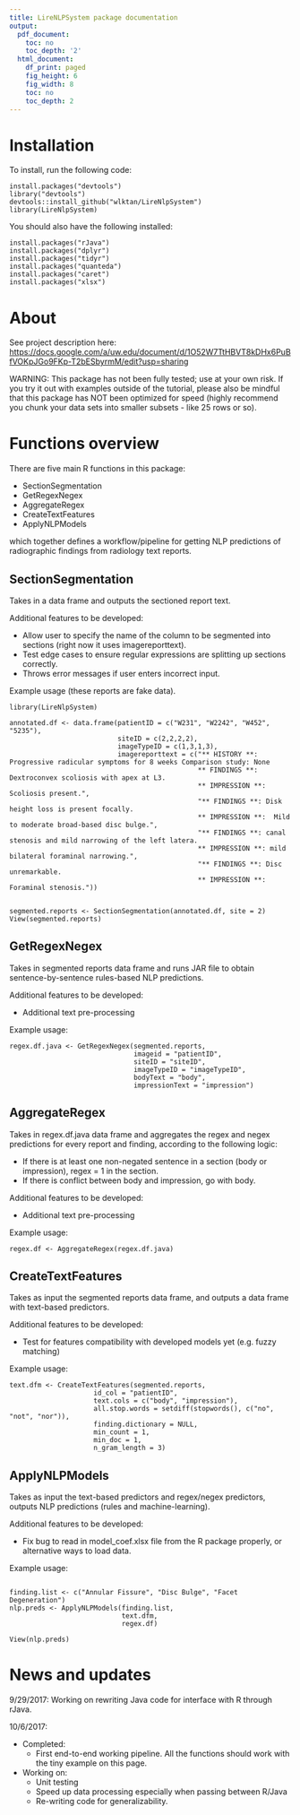 ```yaml
---
title: LireNLPSystem package documentation
output:
  pdf_document:
    toc: no
    toc_depth: '2'
  html_document:
    df_print: paged
    fig_height: 6
    fig_width: 8
    toc: no
    toc_depth: 2
---
```


# Installation

To install, run the following code:
```{r installation}
install.packages("devtools")
library("devtools")
devtools::install_github("wlktan/LireNlpSystem")
library(LireNlpSystem)
```

You should also have the following installed:
```{r}
install.packages("rJava")
install.packages("dplyr")
install.packages("tidyr")
install.packages("quanteda")
install.packages("caret")
install.packages("xlsx")

```
# About

See project description here: https://docs.google.com/a/uw.edu/document/d/1O52W7TtHBVT8kDHx6PuBfVOKpJGo9FKp-T2bESbyrmM/edit?usp=sharing

WARNING: This package has not been fully tested; use at your own risk. If you try it out with examples outside of the tutorial, please also be mindful that this package has NOT been optimized for speed (highly recommend you chunk your data sets into smaller subsets - like 25 rows or so).

# Functions overview

There are five main R functions in this package:  

* SectionSegmentation
* GetRegexNegex
* AggregateRegex
* CreateTextFeatures
* ApplyNLPModels

which together defines a workflow/pipeline for getting NLP predictions of radiographic findings from radiology text reports.

## SectionSegmentation
Takes in a data frame and outputs the sectioned report text.

Additional features to be developed:
* Allow user to specify the name of the column to be segmented into sections (right now it uses imagereporttext).
* Test edge cases to ensure regular expressions are splitting up sections correctly.
* Throws error messages if user enters incorrect input.

Example usage (these reports are fake data).
```{r section_segmentation}
library(LireNlpSystem)

annotated.df <- data.frame(patientID = c("W231", "W2242", "W452", "5235"),
                           siteID = c(2,2,2,2),
                           imageTypeID = c(1,3,1,3),
                           imagereporttext = c("** HISTORY **: Progressive radicular symptoms for 8 weeks Comparison study: None 
                                               ** FINDINGS **: Dextroconvex scoliosis with apex at L3. 
                                               ** IMPRESSION **: Scoliosis present.",
                                               "** FINDINGS **: Disk height loss is present focally. 
                                               ** IMPRESSION **:  Mild to moderate broad-based disc bulge.",
                                               "** FINDINGS **: canal stenosis and mild narrowing of the left latera. 
                                               ** IMPRESSION **: mild bilateral foraminal narrowing.",
                                               "** FINDINGS **: Disc unremarkable. 
                                               ** IMPRESSION **:  Foraminal stenosis."))


segmented.reports <- SectionSegmentation(annotated.df, site = 2)
View(segmented.reports)

```

## GetRegexNegex
Takes in segmented reports data frame and runs JAR file to obtain sentence-by-sentence rules-based NLP predictions.

Additional features to be developed:
* Additional text pre-processing

Example usage:
```{r get_regex_negex}
regex.df.java <- GetRegexNegex(segmented.reports,
                               imageid = "patientID",
                               siteID = "siteID",
                               imageTypeID = "imageTypeID",
                               bodyText = "body",
                               impressionText = "impression")
```

## AggregateRegex
Takes in regex.df.java data frame and aggregates the regex and negex predictions for every report and finding, according to the following logic:  
* If there is at least one non-negated sentence in a section (body or impression), regex = 1 in the section.
* If there is conflict between body and impression, go with body.

Additional features to be developed:
* Additional text pre-processing

Example usage:

```{r aggregate_regex}
regex.df <- AggregateRegex(regex.df.java) 

```

## CreateTextFeatures

Takes as input the segmented reports data frame, and outputs a data frame with text-based predictors. 

Additional features to be developed:
* Test for features compatibility with developed models yet (e.g. fuzzy matching)

Example usage:
```{r create_text_features}
text.dfm <- CreateTextFeatures(segmented.reports,  
                     id_col = "patientID", 
                     text.cols = c("body", "impression"),
                     all.stop.words = setdiff(stopwords(), c("no", "not", "nor")),
                     finding.dictionary = NULL,
                     min_count = 1,
                     min_doc = 1,
                     n_gram_length = 3)
```

## ApplyNLPModels

Takes as input the text-based predictors and regex/negex predictors, outputs NLP predictions (rules and machine-learning).

Additional features to be developed:
* Fix bug to read in model_coef.xlsx file from the R package properly, or alternative ways to load data.


Example usage:
```{r apply_nlp_models}

finding.list <- c("Annular Fissure", "Disc Bulge", "Facet Degeneration")
nlp.preds <- ApplyNLPModels(finding.list, 
                            text.dfm, 
                            regex.df)
                            
View(nlp.preds)
```


# News and updates
9/29/2017: Working on rewriting Java code for interface with R through rJava.

10/6/2017: 
* Completed:  
  + First end-to-end working pipeline. All the functions should work with the tiny example on this page. 
* Working on:  
  + Unit testing
  + Speed up data processing especially when passing between R/Java
  + Re-writing code for generalizability.

